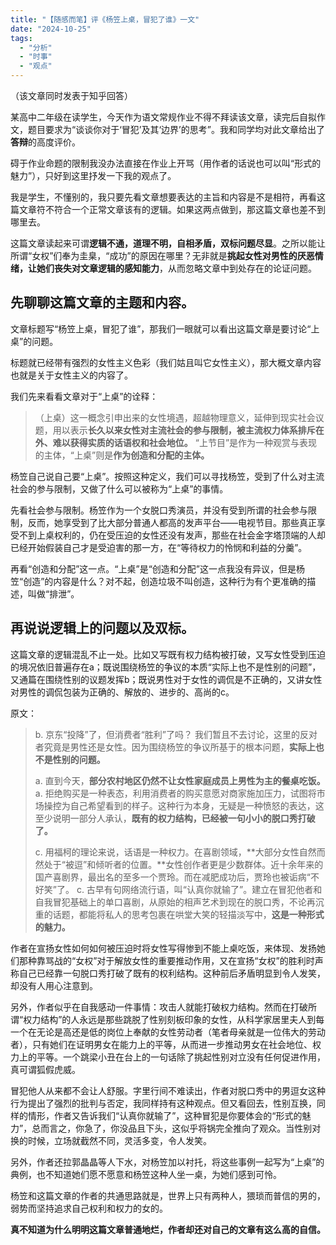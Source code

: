 ```yaml
---
title: "【随感而笔】评《杨笠上桌，冒犯了谁》一文"
date: "2024-10-25"
tags: 
  - "分析"
  - "时事"
  - "观点"
---
```

（该文章同时发表于知乎回答）

某高中二年级在读学生，今天作为语文常规作业不得不拜读该文章，读完后自拟作文，题目要求为“谈谈你对于‘冒犯’及其‘边界’的思考”。我和同学均对此文章给出了**答辩**的高度评价。

碍于作业命题的限制我没办法直接在作业上开骂（用作者的话说也可以叫“形式的魅力”），只好到这里抒发一下我的观点了。

我是学生，不懂别的，我只要先看文章想要表达的主旨和内容是不是相符，再看这篇文章符不符合一个正常文章该有的逻辑。如果这两点做到，那这篇文章也差不到哪里去。

这篇文章读起来可谓**逻辑不通，道理不明，自相矛盾，双标问题尽显**。之所以能让所谓“女权”们奉为圭臬，“成功”的原因在哪里？无非就是**挑起女性对男性的厌恶情绪，让她们丧失对文章逻辑的感知能力**，从而忽略文章中到处存在的论证问题。

## 先聊聊这篇文章的主题和内容。

文章标题写“杨笠上桌，冒犯了谁”，那我们一眼就可以看出这篇文章是要讨论“上桌”的问题。

标题就已经带有强烈的女性主义色彩（我们姑且叫它女性主义），那大概文章内容也就是关于女性主义的内容了。

我们先来看看文章对于“上桌”的诠释：

> （上桌）这一概念引申出来的女性境遇，超越物理意义，延伸到现实社会议题，用以表示**长久以来女性对主流社会的参与限制，被主流权力体系排斥在外、难以获得实质的话语权和社会地位。**
> “上节目”是作为一种观赏与表现的主体，“上桌”则是**作为创造和分配的主体。**

杨笠自己说自己要“上桌”。按照这种定义，我们可以寻找杨笠，受到了什么对主流社会的参与限制，又做了什么可以被称为“上桌”的事情。

先看社会参与限制。杨笠作为一个女脱口秀演员，并没有受到所谓的社会参与限制，反而，她享受到了比大部分普通人都高的发声平台——电视节目。那些真正享受不到上桌权利的，仍在受压迫的女性还没有发声，那些在社会金字塔顶端的人却已经开始假装自己才是受迫害的那一方，在“等待权力的怜悯和利益的分羹”。

再看“创造和分配”这一点。“上桌”是“创造和分配”这一点我没有异议，但是杨笠“创造”的内容是什么？对不起，创造垃圾不叫创造，这种行为有个更准确的描述，叫做“排泄”。

## 再说说逻辑上的问题以及双标。

这篇文章的逻辑混乱不止一处。比如又写既有权力结构被打破，又写女性受到压迫的境况依旧普遍存在a；既说围绕杨笠的争议的本质“实际上也不是性别的问题”，又通篇在围绕性别的议题发挥b；既说男性对于女性的调侃是不正确的，又讲女性对男性的调侃包装为正确的、解放的、进步的、高尚的c。

原文：

> b. 京东“投降”了，但消费者“胜利”了吗？
> 我们暂且不去讨论，这里的反对者究竟是男性还是女性。因为围绕杨笠的争议所基于的根本问题，**实际上也不是性别的问题。**
>
> 
> a. 直到今天，**部分农村地区仍然不让女性家庭成员上男性为主的餐桌吃饭。**
> a. 拒绝购买是一种表态，利用消费者的购买意愿对商家施加压力，试图将市场操控为自己希望看到的样子。这种行为本身，无疑是一种愤怒的表达，这至少说明一部分人承认，**既有的权力结构，已经被一句小小的脱口秀打破了。**
>
> 
> c. 用福柯的理论来说，话语是一种权力。在喜剧领域，**大部分女性自然而然处于“被逗”和倾听者的位置。**女性创作者更是少数群体。近十余年来的国产喜剧界，最出名的至多一个贾玲。而在减肥成功后，贾玲也被诟病“不好笑”了。
> c. 古早有句网络流行语，叫“认真你就输了”。建立在冒犯他者和自我冒犯基础上的单口喜剧，从原始的相声艺术到现在的脱口秀，不论再沉重的话题，都能将私人的思考包裹在哄堂大笑的轻描淡写中，**这是一种形式的魅力。**

作者在宣扬女性如何如何被压迫时将女性写得惨到不能上桌吃饭，来体现、发扬她们那种靠骂战的“女权”对于解放女性的重要推动作用，又在宣扬“女权”的胜利时声称自己已经靠一句脱口秀打破了既有的权利结构。这种前后矛盾明显到令人发笑，却没有人用心注意到。

另外，作者似乎在自我感动一件事情：攻击人就能打破权力结构。然而在打破所谓“权力结构”的人永远是那些跳脱了性别刻板印象的女性，从科学家居里夫人到每一个在无论是高还是低的岗位上奉献的女性劳动者（笔者母亲就是一位伟大的劳动者），只有她们在证明男女在能力上的平等，从而进一步推动男女在社会地位、权力上的平等。一个跳梁小丑在台上的一句话除了挑起性别对立没有任何促进作用，真可谓狐假虎威。

冒犯他人从来都不会让人舒服。字里行间不难读出，作者对脱口秀中的男逗女这种行为提出了强烈的批判与否定，我同样持有这种观点。但又看回去，性别互换，同样的情形，作者又告诉我们“认真你就输了”，这种冒犯是你要体会的“形式的魅力”，总而言之，你急了，你没品且下头，这似乎将锅完全推向了观众。当性别对换的时候，立场就截然不同，灵活多变，令人发笑。

另外，作者还拉郭晶晶等人下水，对杨笠加以衬托，将这些事例一起写为“上桌”的典例，也不知道她们愿不愿意和杨笠这种人坐一桌，为她们感到可怜。

杨笠和这篇文章的作者的共通思路就是，世界上只有两种人，猥琐而普信的男的，弱势而坚持追求自己权利和权力的女的。

**真不知道为什么明明这篇文章普通地烂，作者却还对自己的文章有这么高的自信。**
